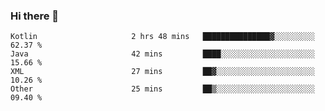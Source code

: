 ### Hi there 👋

<!--START_SECTION:waka-->

```text
Kotlin                     2 hrs 48 mins   ███████████████▓░░░░░░░░░   62.37 %
Java                       42 mins         ████░░░░░░░░░░░░░░░░░░░░░   15.66 %
XML                        27 mins         ██▓░░░░░░░░░░░░░░░░░░░░░░   10.26 %
Other                      25 mins         ██▒░░░░░░░░░░░░░░░░░░░░░░   09.40 %
```

<!--END_SECTION:waka-->

<!--
**jerry-shao/jerry-shao** is a ✨ _special_ ✨ repository because its `README.md` (this file) appears on your GitHub profile.

Here are some ideas to get you started:

- 🔭 I’m currently working on ...
- 🌱 I’m currently learning ...
- 👯 I’m looking to collaborate on ...
- 🤔 I’m looking for help with ...
- 💬 Ask me about ...
- 📫 How to reach me: ...
- 😄 Pronouns: ...
- ⚡ Fun fact: ...
-->
